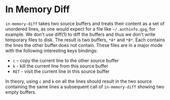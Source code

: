 # In Memory Diff

`in-memory-diff` takes two source buffers and treats their content as
a set of unordered lines, as one would expect for a file like
`~/.authinfo.gpg`, for example. We don't use diff(1) to diff the
buffers and thus we don't write temporary files to disk. The result is
two buffers, `*A*` and `*B*`. Each contains the lines the other buffer
does not contain. These files are in a major mode with the following
interesting keys bindings:

* `c` – copy the current line to the other source buffer
* `k` - kill the current line from this source buffer
* `RET` - visit the current line in this source buffer

In theory, using `c` and `k` on all the lines should result in the two
source containing the same lines a subsequent call of `in-memory-diff`
showing two empty buffers.
